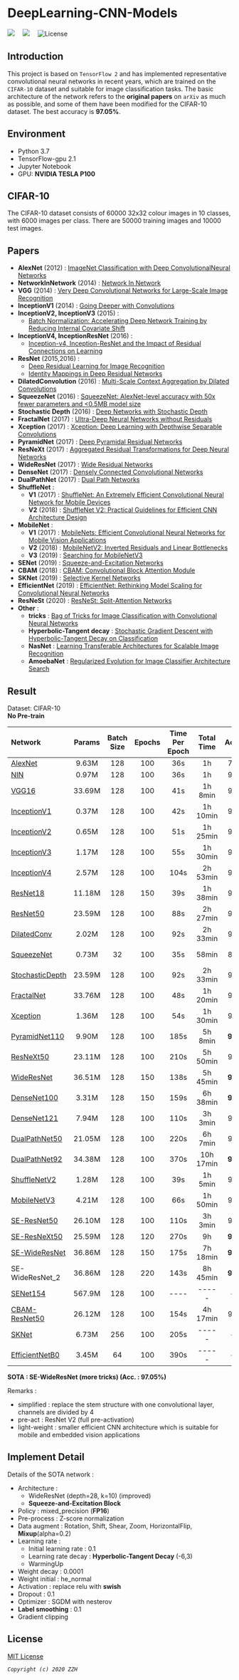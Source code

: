 # DeepLearning-CNN-Models
![](https://img.shields.io/badge/DeepLearning-TensorFlow_2-orange.svg) 　![](https://img.shields.io/badge/Dataset-CIFAR--10-blue.svg) 　![License](https://img.shields.io/badge/License-MIT-brightgreen.svg)  
  
## Introduction
This project is based on `TensorFlow 2` and has implemented representative convolutional neural networks in recent years, which are trained on the `CIFAR-10` dataset and suitable for image classification tasks. The basic architecture of the network refers to the **original papers** on `arXiv` as much as possible, and some of them have been modified for the CIFAR-10 dataset. The best accuracy is **97.05%**.
  
## Environment 
- Python 3.7  
- TensorFlow-gpu 2.1  
- Jupyter Notebook  
- GPU: **NVIDIA TESLA P100**  
  
## CIFAR-10    
  The CIFAR-10 dataset consists of 60000 32x32 colour images in 10 classes, with 6000 images per class. There are 50000 training images and 10000 test images.
  
## Papers
  
- **AlexNet** (2012) : [ImageNet Classification with Deep ConvolutionalNeural Networks](http://papers.nips.cc/paper/4824-imagenet-classification-with-deep-convolutional-neural-networks.pdf)  
- **NetworkInNetwork** (2014) : [Network In Network](https://arxiv.org/pdf/1312.4400.pdf)  
- **VGG** (2014) : [Very Deep Convolutional Networks for Large-Scale Image Recognition](https://arxiv.org/pdf/1409.1556)  
- **InceptionV1** (2014) : [Going Deeper with Convolutions](https://arxiv.org/pdf/1409.4842)  
- **InceptionV2, InceptionV3** (2015) :  
  - [Batch Normalization: Accelerating Deep Network Training by Reducing Internal Covariate Shift](https://arxiv.org/pdf/1502.03167)  
- **InceptionV4, InceptionResNet** (2016) : 
  - [Inception-v4, Inception-ResNet and the Impact of Residual Connections on Learning](https://arxiv.org/pdf/1602.07261)  
- **ResNet** (2015,2016) :   
  - [Deep Residual Learning for Image Recognition](https://arxiv.org/pdf/1512.03385.pdf)  
  - [Identity Mappings in Deep Residual Networks](https://arxiv.org/pdf/1603.05027v3.pdf)  
- **DilatedConvolution** (2016) : [Multi-Scale Context Aggregation by Dilated Convolutions](https://arxiv.org/pdf/1511.07122)  
- **SqueezeNet** (2016) : [SqueezeNet: AlexNet-level accuracy with 50x fewer parameters and <0.5MB model size](https://arxiv.org/pdf/1602.07360v3)
- **Stochastic Depth** (2016) : [Deep Networks with Stochastic Depth](https://arxiv.org/pdf/1603.09382v1)
- **FractalNet** (2017) : [Ultra-Deep Neural Networks without Residuals](https://arxiv.org/pdf/1605.07648.pdf)  
- **Xception** (2017) : [Xception: Deep Learning with Depthwise Separable Convolutions](https://arxiv.org/pdf/1610.02357)  
- **PyramidNet** (2017) : [Deep Pyramidal Residual Networks](https://arxiv.org/pdf/1610.02915) 
- **ResNeXt** (2017) : [Aggregated Residual Transformations for Deep Neural Networks](https://arxiv.org/pdf/1611.05431)  
- **WideResNet** (2017) : [Wide Residual Networks](https://arxiv.org/pdf/1605.07146)  
- **DenseNet** (2017) : [Densely Connected Convolutional Networks](https://arxiv.org/pdf/1608.06993)  
- **DualPathNet** (2017) : [Dual Path Networks](https://arxiv.org/pdf/1707.01629)  
- **ShuffleNet** :  
  - **V1** (2017) : [ShuffleNet: An Extremely Efficient Convolutional Neural Network for Mobile Devices](https://arxiv.org/pdf/1707.01083)
  - **V2** (2018) : [ShuffleNet V2: Practical Guidelines for Efficient CNN Architecture Design](https://arxiv.org/pdf/1807.11164)
- **MobileNet** :  
  - **V1** (2017) : [MobileNets: Efficient Convolutional Neural Networks for Mobile Vision Applications](https://arxiv.org/pdf/1704.04861)
  - **V2** (2018) : [MobileNetV2: Inverted Residuals and Linear Bottlenecks](https://arxiv.org/pdf/1801.04381)
  - **V3** (2019) : [Searching for MobileNetV3](https://arxiv.org/pdf/1905.02244)
- **SENet** (2019) : [Squeeze-and-Excitation Networks](https://arxiv.org/pdf/1709.01507)
- **CBAM** (2018) : [CBAM: Convolutional Block Attention Module](https://arxiv.org/pdf/1807.06521)
- **SKNet** (2019) : [Selective Kernel Networks](https://arxiv.org/pdf/1903.06586)
- **EfficientNet** (2019) : [EfficientNet: Rethinking Model Scaling for Convolutional Neural Networks](https://arxiv.org/pdf/1905.11946)
- **ResNeSt** (2020) : [ResNeSt: Split-Attention Networks](https://arxiv.org/pdf/2004.08955)  
- **Other** :  
  - **tricks** : [Bag of Tricks for Image Classification with Convolutional Neural Networks](https://arxiv.org/pdf/1812.01187)
  - **Hyperbolic-Tangent decay** : [Stochastic Gradient Descent with Hyperbolic-Tangent Decay on Classification](https://arxiv.org/pdf/1806.01593)
  - **NasNet** : [Learning Transferable Architectures for Scalable Image Recognition](https://arxiv.org/pdf/1707.07012)
  - **AmoebaNet** : [Regularized Evolution for Image Classifier Architecture Search](https://arxiv.org/pdf/1802.01548)
  
## Result  
  
Dataset: CIFAR-10  
**No Pre-train**  
  
| Network               | Params   | Batch Size | Epochs | Time Per Epoch | Total Time  |   Accuracy  |   Remarks   |
|:----------------------|:--------:|:----------:|:------:|:--------------:|:-----------:|:-----------:|:-----------:|
| [AlexNet][1]          |  9.63M   |    128     |  100   |      36s       |   1h        |    78.44%   |             |
| [NIN][2]              |  0.97M   |    128     |  100   |      36s       |   1h        |    90.38%   |             |
| [VGG16][3]            |  33.69M  |    128     |  100   |      41s       |   1h 8min   |    92.34%   |             |
| [InceptionV1][4]      |  0.37M   |    128     |  100   |      42s       |   1h 10min  |    93.02%   |  simplified |
| [InceptionV2][5]      |  0.65M   |    128     |  100   |      51s       |   1h 25min  |    93.40%   |  simplified |  
| [InceptionV3][6]      |  1.17M   |    128     |  100   |      55s       |   1h 30min  |    94.20%   |  simplified |
| [InceptionV4][7]      |  2.57M   |    128     |  100   |      104s      |   2h 53min  |    94.55%   |  simplified |
| [ResNet18][8]         |  11.18M  |    128     |  150   |      39s       |   1h 38min  |    95.11%   |   pre-act   |  
| [ResNet50][9]         |  23.59M  |    128     |  100   |      88s       |   2h 27min  |    94.55%   |   pre-act   |
| [DilatedConv][10]     |  2.02M   |    128     |  100   |      92s       |   2h 33min  |    93.22%   |             |
| [SqueezeNet][11]      |  0.73M   |     32     |  100   |      35s       |   58min     |    88.41%   | light-weight|
| [StochasticDepth][12] |  23.59M  |    128     |  100   |      92s       |   2h 33min  |    95.07%   |   ResNet50  |
| [FractalNet][13]      |  33.76M  |    128     |  100   |      48s       |   1h 20min  |    94.32%   |             |  
| [Xception][14]        |  1.36M   |    128     |  100   |      54s       |   1h 30min  |    94.56%   |  simplified |  
| [PyramidNet110][15]   |  9.90M   |    128     |  100   |      185s      |   5h 8min   |  **95.65%** |             |  
| [ResNeXt50][16]       |  23.11M  |    128     |  100   |      210s      |   5h 50min  |    95.43%   |   32×4d     |  
| [WideResNet][17]      |  36.51M  |    128     |  150   |      138s      |   5h 45min  |  **95.94%** |   28-10     |  
| [DenseNet100][18]     |  3.31M   |    128     |  150   |      159s      |   6h 38min  |  **95.57%** |   100-24    |  
| [DenseNet121][19]     |  7.94M   |    128     |  100   |      110s      |   3h 3min   |    94.91%   |   121-32    | 
| [DualPathNet50][20]   |  21.05M  |    128     |  100   |      220s      |   6h 7min   |    95.44%   |             |  
| [DualPathNet92][21]   |  34.38M  |    128     |  100   |      370s      |   10h 17min |  **95.78%** |             |  
| [ShuffleNetV2][22]    |  1.28M   |    128     |  100   |      39s       |   1h 5min   |    92.41%   | light-weight|  
| [MobileNetV3][23]     |  4.21M   |    128     |  100   |      66s       |   1h 50min  |    94.85%   | light-weight|  
| [SE-ResNet50][24]     |  26.10M  |    128     |  100   |      110s      |   3h 3min   |    95.37%   |             |  
| [SE-ResNeXt50][25]    |  25.59M  |    128     |  120   |      270s      |   9h        |  **96.12%** |    32×4d    |  
| [SE-WideResNet][26]   |  36.86M  |    128     |  150   |      175s      |   7h 18min  |  **96.60%** |    28-10    |
|  SE-WideResNet_2      |  36.86M  |    128     |  220   |      143s      |   8h 45min  |  **97.05%** | more tricks |
| [SENet154][27]        |  567.9M  |    128     |  100   |      ----      |    -----    |    -----    |             |  
| [CBAM-ResNet50][28]   |  26.12M  |    128     |  100   |      154s      |   4h 17min  |    95.01%   |             |   
| [SKNet][29]           |  6.73M   |    256     |  100   |      205s      |    -----    |    -----    |             |   
| [EfficientNetB0][30]  |  3.45M   |    64      |  100   |      390s      |    -----    |    -----    |             | 
   
**SOTA : SE-WideResNet (more tricks) (Acc. : 97.05%)**  
  
Remarks :
 - simplified : replace the stem structure with one convolutional layer, channels are divided by 4
 - pre-act : ResNet V2 (full pre-activation)  
 - light-weight : smaller efficient CNN architecture which is suitable for mobile and embedded vision applications
   
## Implement Detail   
Details of the SOTA network :
  - Architecture : 
    - WideResNet (depth=28, k=10) (improved)
    - **Squeeze-and-Excitation Block**
  - Policy : mixed_precision (**FP16**)
  - Pre-process : Z-score normalization
  - Data augment : Rotation, Shift, Shear, Zoom, HorizontalFlip, **Mixup**(alpha=0.2)
  - Learning rate : 
    - Initial learning rate : 0.1
    - Learning rate decay : **Hyperbolic-Tangent Decay** (-6,3)  
    - WarmingUp
  - Weight decay : 0.0001
  - Weight initial : he_normal
  - Activation : replace relu with **swish**
  - Dropout : 0.1
  - Optimizer : SGDM with nesterov
  - **Label smoothing** : 0.1
  - Gradient clipping
  
  
## License  
[MIT License](LICENSE)  
  
*`Copyright (c) 2020 ZZH`*
  
  
[1]:https://nbviewer.jupyter.org/github/dyfcalid/DeepLearning-CNN-Models/blob/master/AlexNet/cifar10_AlexNet.ipynb
[2]:https://nbviewer.jupyter.org/github/dyfcalid/DeepLearning-CNN-Models/blob/master/NetworkInNetwork/cifar10_NIN.ipynb
[3]:https://nbviewer.jupyter.org/github/dyfcalid/DeepLearning-CNN-Models/blob/master/VGG/cifar10_VGG16.ipynb
[4]:https://nbviewer.jupyter.org/github/dyfcalid/DeepLearning-CNN-Models/blob/master/GoogLeNet/cifar10_InceptionV1.ipynb
[5]:https://nbviewer.jupyter.org/github/dyfcalid/DeepLearning-CNN-Models/blob/master/GoogLeNet/cifar10_InceptionV2.ipynb
[6]:https://nbviewer.jupyter.org/github/dyfcalid/DeepLearning-CNN-Models/blob/master/GoogLeNet/cifar10_InceptionV3.ipynb
[7]:https://nbviewer.jupyter.org/github/dyfcalid/DeepLearning-CNN-Models/blob/master/GoogLeNet/cifar10_InceptionV4.ipynb
[8]:https://nbviewer.jupyter.org/github/dyfcalid/DeepLearning-CNN-Models/blob/master/ResNet/cifar10_ResNet18.ipynb
[9]:https://nbviewer.jupyter.org/github/dyfcalid/DeepLearning-CNN-Models/blob/master/ResNet/cifar10_ResNet50.ipynb
[10]:https://nbviewer.jupyter.org/github/dyfcalid/DeepLearning-CNN-Models/blob/master/DilatedConvolution/cifar10_DilatedConvolution.ipynb
[11]:https://nbviewer.jupyter.org/github/dyfcalid/DeepLearning-CNN-Models/blob/master/SqueezeNet/cifar10_SqueezeNet.ipynb  
[12]:https://nbviewer.jupyter.org/github/dyfcalid/DeepLearning-CNN-Models/blob/master/StochasticDepth/cifar10_ResNet50_StochasticDepth.ipynb
[13]:https://nbviewer.jupyter.org/github/dyfcalid/DeepLearning-CNN-Models/blob/master/FractalNet/cifar10_FractalNet.ipynb
[14]:https://nbviewer.jupyter.org/github/dyfcalid/DeepLearning-CNN-Models/blob/master/Xception/cifar10_Xception.ipynb
[15]:https://nbviewer.jupyter.org/github/dyfcalid/DeepLearning-CNN-Models/blob/master/PyramidNet/cifar10_PyramidNet.ipynb  
[16]:https://nbviewer.jupyter.org/github/dyfcalid/DeepLearning-CNN-Models/blob/master/ResNeXt/cifar10_ResNeXt50.ipynb
[17]:https://nbviewer.jupyter.org/github/dyfcalid/DeepLearning-CNN-Models/blob/master/WideResNet/cifar10_WideResNet.ipynb
[18]:https://nbviewer.jupyter.org/github/dyfcalid/DeepLearning-CNN-Models/blob/master/DenseNet/cifar10_DenseNet100.ipynb
[19]:https://nbviewer.jupyter.org/github/dyfcalid/DeepLearning-CNN-Models/blob/master/DenseNet/cifar10_DenseNet121.ipynb
[20]:https://nbviewer.jupyter.org/github/dyfcalid/DeepLearning-CNN-Models/blob/master/DualPathNet/cifar10_DualPathNet50.ipynb
[21]:https://nbviewer.jupyter.org/github/dyfcalid/DeepLearning-CNN-Models/blob/master/DualPathNet/cifar10_DualPathNet92.ipynb
[22]:https://nbviewer.jupyter.org/github/dyfcalid/DeepLearning-CNN-Models/blob/master/ShuffleNet/cifar10_ShuffleNetV2.ipynb
[23]:https://nbviewer.jupyter.org/github/dyfcalid/DeepLearning-CNN-Models/blob/master/MobileNet/cifar10_MobileNetV3.ipynb  
[24]:https://nbviewer.jupyter.org/github/dyfcalid/DeepLearning-CNN-Models/blob/master/SENet/cifar10_SE-ResNet50.ipynb
[25]:https://nbviewer.jupyter.org/github/dyfcalid/DeepLearning-CNN-Models/blob/master/SENet/cifar10_SE-ResNeXt50.ipynb
[26]:https://nbviewer.jupyter.org/github/dyfcalid/DeepLearning-CNN-Models/blob/master/SENet/cifar10_SE-WideResNet.ipynb
[27]:https://nbviewer.jupyter.org/github/dyfcalid/DeepLearning-CNN-Models/blob/master/SENet/cifar10_SENet154.ipynb
[28]:https://nbviewer.jupyter.org/github/dyfcalid/DeepLearning-CNN-Models/blob/master/CBAM/cifar10_CBAM-ResNet50.ipynb
[29]:https://nbviewer.jupyter.org/github/dyfcalid/DeepLearning-CNN-Models/blob/master/SKNet/cifar10_SKNet50.ipynb
[30]:https://nbviewer.jupyter.org/github/dyfcalid/DeepLearning-CNN-Models/blob/master/EfficientNet/cifar10_EfficientNetB0.ipynb  
  
